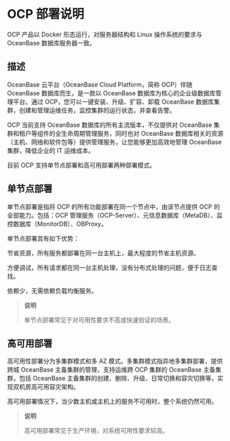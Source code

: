 # OCP 部署说明

OCP 产品以 Docker 形态运行，对服务器结构和 Linux 操作系统的要求与 OceanBase 数据库服务器一致。

## 描述

OceanBase 云平台（OceanBase Cloud Platform，简称 OCP）伴随 OceanBase 数据库而生，是一款以 OceanBase 数据库为核心的企业级数据库管理平台。通过 OCP，您可以一键安装、升级、扩容、卸载 OceanBase 数据库集群，创建和管理运维任务，监控集群的运行状态，并查看告警。

OCP 当前支持 OceanBase 数据库的所有主流版本，不仅提供对 OceanBase 集群和租户等组件的全生命周期管理服务，同时也对 OceanBase 数据库相关的资源（主机、网络和软件包等）提供管理服务，让您能够更加高效地管理 OceanBase 集群，降低企业的 IT 运维成本。

目前 OCP 支持单节点部署和高可用部署两种部署模式。

## 单节点部署

单节点部署是指将 OCP 的所有功能部署在同一个节点中，由该节点提供 OCP 的全部能力。包括：OCP 管理服务（OCP-Server）、元信息数据库（MetaDB）、监控数据库（MonitorDB）、OBProxy。

单节点部署具有如下优势：

节省资源，所有服务都部署在同一台主机上，最大程度的节省主机资源。

方便调试，所有请求都在同一台主机处理，没有分布式处理的问题，便于日志查找。

依赖少，无需依赖负载均衡服务。

>**说明**
>
>单节点部署常见于对可用性要求不高或快速验证的场景。

## 高可用部署

高可用性部署分为多集群模式和多 AZ 模式。多集群模式指异地多集群部署，提供跨城 OceanBase 主备集群的管理，支持运维跨 OCP 集群的 OceanBase 主备集群，包括 OceanBase 主备集群的创建、删除、升级、日常切换和容灾切换等，实现双机房高可用容灾架构。

高可用部署情况下，当少数主机或主机上的服务不可用时，整个系统仍然可用。

>**说明**
>
>高可用部署常见于生产环境，对系统可用性要求较高。
